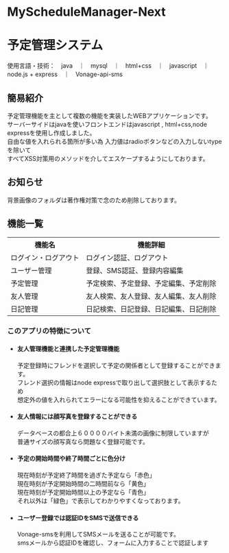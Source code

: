 # MyScheduleManager-Next

<h1>予定管理システム</h1>

<p>
使用言語・技術：　java　｜　mysql　｜　html+css　｜　javascript　｜　node.js + express　｜　Vonage-api-sms
</p>

<h2>簡易紹介</h2>
<p>
予定管理機能を主として複数の機能を実装したWEBアプリケーションです。<br>
サーバーサイドはjavaを使いフロントエンドはjavascript , html+css,node expressを使用し作成しました。<br>
自由な値を入れられる箇所が多い為 入力値はradioボタンなどの入力しないtypeを除いて<br>
すべてXSS対策用のメソッドを介してエスケープするようにしております。
</p>

<h2>お知らせ</h2>
<p>
背景画像のフォルダは著作権対策で念のため削除しております。
</p>

<h2>機能一覧</h2>
<table>
<th>機能名</th>
<th>機能詳細</th>
<tr><td>ログイン・ログアウト</td><td>ログイン認証、ログアウト</td></tr>
<tr><td>ユーザー管理</td><td>登録、SMS認証、登録内容編集</td></tr>
<tr><td>予定管理</td><td>予定検索、予定登録、予定編集、予定削除</td></tr>
<tr><td>友人管理</td><td>友人検索、友人登録、友人編集、友人削除</td></tr>
<tr><td>日記管理</td><td>日記検索、日記登録、日記編集、日記削除</td></tr>
</table>

<h3>このアプリの特徴について</h3>
<ul>
<li><strong><h4>友人管理機能と連携した予定管理機能</h4></strong></li>

<p>
予定登録時にフレンドを選択して予定の関係者として登録することができます。<br>
フレンド選択の情報はnode expressで取り出して選択肢として表示するため<br>
想定外の値を入れられてエラーになる可能性を抑えることができています。
</p>

<li><strong><h4>友人情報には顔写真を登録することができる</h4></strong></li>
<p>
データベースの都合上６００００バイト未満の画像に制限していますが<br>
普通サイズの顔写真なら問題なく登録可能です。
</p>
<li><strong><h4>予定の開始時間や終了時間ごとに色分け</h4></strong></li>
<p>
現在時刻が予定終了時間を過ぎた予定なら「赤色」<br>
現在時刻が予定開始時間の二時間前なら「黄色」<br>
現在時刻が予定開始時間以上の予定なら「青色」<br>
それ以外は「緑色」で表示してわかりやすくなっております。
</p>
<li><strong><h4>ユーザー登録では認証IDをSMSで送信できる</h4></strong></li>
<p>
Vonage-smsを利用してSMSメールを送ることが可能です。<br>
smsメールから認証IDを確認し、フォームに入力することで認証します<br>
</p>

</ul>
